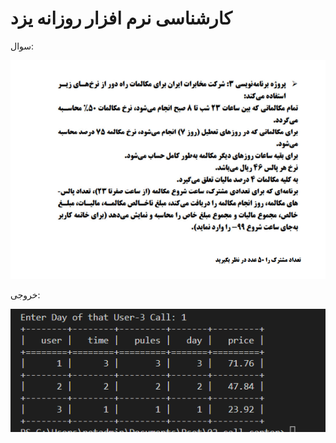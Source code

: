 # کارشناسی نرم افزار روزانه یزد


سوال:

<img src="./docs/question.png">


خروجی:

<img src="./docs/answer.png">